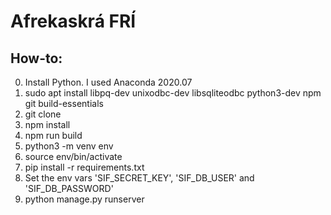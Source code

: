 # Afrekaskrá FRÍ

## How-to:
0. Install Python. I used Anaconda 2020.07
1. sudo apt install libpq-dev unixodbc-dev libsqliteodbc python3-dev npm git build-essentials
2. git clone
3. npm install
4. npm run build
5. python3 -m venv env
6. source env/bin/activate
7. pip install -r requirements.txt
8. Set the env vars 'SIF_SECRET_KEY', 'SIF_DB_USER' and 'SIF_DB_PASSWORD'
9. python manage.py runserver
